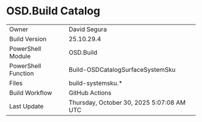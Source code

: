 ﻿# OSD.Build Catalog

| | |
|-|-|
| Owner | David Segura |
| Build Version | 25.10.29.4 |
| PowerShell Module | OSD.Build |
| PowerShell Function | Build-OSDCatalogSurfaceSystemSku |
| Files | build-systemsku.* |
| Build Workflow | GitHub Actions |
| Last Update | Thursday, October 30, 2025 5:07:08 AM UTC |
